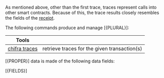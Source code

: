 <!-- markdownlint-disable MD033 MD036 MD041 -->
As mentioned above, other than the first trace, traces represent calls into other smart contracts. Because of this, the trace results closely resembles the fields of the [receipt](#receipts).

The following commands produce and manage [{PLURAL}]:

| Tools                                                  |                                              |
| ------------------------------------------------------ | -------------------------------------------- |
| [chifra traces](/docs/chifra/chaindata/#chifra-traces) | retrieve traces for the given transaction(s) |

[{PROPER}] data is made of the following data fields:

[{FIELDS}]

